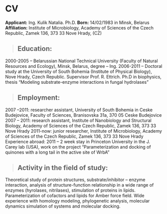 #            CV
**Applicant:** Ing. Kulik Natalia. Ph.D.
**Born:** 14/02/1983 in Minsk, Belarus
**Affiliation:** Institute of Microbiology, Academy of Sciences of the Czech Republic, Zamek 136, 373 33 Nove Hrady, (CZ)


> ## Education:
2000-2005 – Belarussian National Technical University (Faculty of Natural Resources and Ecology), Minsk, Belarus, degree – Ing.
2006-2011 – Doctoral study at the University of South Bohemia (Institute of Physical Biology), Nove Hrady, Czech Republic. Supervisor Prof. R. Ettrich. Ph.D in biophysics, thesis “Modeling substrate-enzyme interactions in fungal hydrolases”
> ## Employment:
2007 –2011: researcher assistant, University of South Bohemia in Ceske Budejovice, Faculty of Sciences, Branisovska 31a, 370 05 Ceske Budejovice
2007 – 2011: research assistant, Institute of Nanobiology and Structural Biology, Academy of Sciences of the Czech Republic, Zamek 136, 373 33 Nove Hrady
2011-now: junior researcher, Institute of Microbiology, Academy of Sciences of the Czech Republic, Zamek 136, 373 33 Nove Hrady
Experience abroad:
2011 – 2 week stay in Princeton University in the J. Carey lab (USA), work on the project “Parameterization and docking of quinones with a long tail in the active site of WrbA”

> ## Activity in the field of study:
Theoretical study of protein structures, substrate/inhibitor – enzyme interaction, analysis of structure-function relationship in a wide range of enzymes (hyrolases, nitrilases), stimulation of proteins in lipids. Parameterization of cofactors and lipids for Amber force field. Wide experience with homology modeling, phylogenetic analysis, molecular dynamics simulation of systems and molecular docking.







